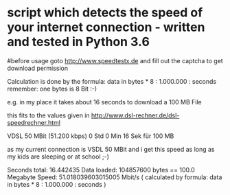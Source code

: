 # script which detects the speed of your internet connection -  written and tested in Python 3.6

#before usage goto http://www.speedtestx.de and fill out the captcha to get download permission

Calculation is done by the formula: 
data in bytes * 8  : 1.000.000 : seconds    
remember:  one bytes is 8 Bit   :-)   

e.g. in my place it takes about 16 seconds to download a 100 MB File

this fits to  the values given in
http://www.dsl-rechner.de/dsl-speedrechner.html

VDSL 50 MBit	(51.200 kbps)	0 Std	0 Min	16 Sek	für 100 MB

as my current connection is VSDL 50 MBit  and i get this speed as long as my kids are sleeping or at school ;-)

Seconds total: 16.442435
Data loaded:  104857600 bytes  == 100.0 Megabyte 
Speed: 51.018039603015005 Mbit/s  (  calculated by formula:  data in bytes * 8  : 1.000.000 : seconds )
